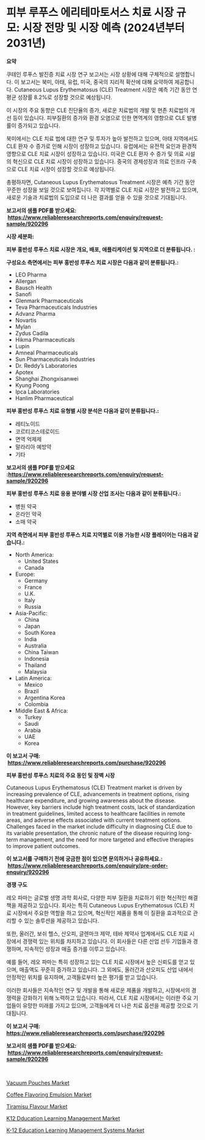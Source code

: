 <p><h1>피부 루푸스 에리테마토서스 치료 시장 규모: 시장 전망 및 시장 예측 (2024년부터 2031년)</h1></p><p><strong>요약</strong></p>
<p><p>쿠테인 루푸스 발진증 치료 시장 연구 보고서는 시장 상황에 대해 구체적으로 설명합니다. 이 보고서는 북미, 아태, 유럽, 미국, 중국의 지리적 확산에 대해 요약하여 제공합니다. Cutaneous Lupus Erythematosus (CLE) Treatment 시장은 예측 기간 동안 연평균 성장률 8.2%로 성장할 것으로 예상됩니다.</p><p>이 시장의 주요 동향은 CLE 진단율의 증가, 새로운 치료법의 개발 및 현존 치료법의 개선 등이 있습니다. 피부질환의 증가와 환경 오염으로 인한 면역계의 영향으로 CLE 발병률이 증가되고 있습니다.</p><p>북미에서는 CLE 치료 법에 대한 연구 및 투자가 높아 발전하고 있으며, 아태 지역에서도 CLE 환자 수 증가로 인해 시장이 성장하고 있습니다. 유럽에서는 유전적 요인과 환경적 영향으로 CLE 치료 시장이 성장하고 있습니다. 미국은 CLE 환자 수 증가 및 의료 시설의 혁신으로 CLE 치료 시장이 성장하고 있습니다. 중국의 경제성장과 의료 인프라 구축으로 CLE 치료 시장이 성장할 것으로 예상됩니다.</p><p>총평하자면, Cutaneous Lupus Erythematosus Treatment 시장은 예측 기간 동안 꾸준한 성장을 보일 것으로 보여집니다. 각 지역별로 CLE 치료 시장은 발전하고 있으며, 새로운 기술과 치료법의 도입으로 더 나은 결과를 얻을 수 있을 것으로 기대됩니다.</p></p>
<p><strong>보고서의 샘플 PDF를 받으세요: &nbsp;<a href="https://www.reliableresearchreports.com/enquiry/request-sample/920296">https://www.reliableresearchreports.com/enquiry/request-sample/920296</a></strong></p>
<p><strong>시장 세분화:</strong></p>
<p><strong> 피부 홍반성 루푸스 치료 시장은 개요, 배포, 애플리케이션 및 지역으로 더 분류됩니다. :</strong></p>
<p><strong>구성요소 측면에서는 피부 홍반성 루푸스 치료 시장은 다음과 같이 분류됩니다.:</strong></p>
<p><ul><li>LEO Pharma</li><li>Allergan</li><li>Bausch Health</li><li>Sanofi</li><li>Glenmark Pharmaceuticals</li><li>Teva Pharmaceuticals Industries</li><li>Advanz Pharma</li><li>Novartis</li><li>Mylan</li><li>Zydus Cadila</li><li>Hikma Pharmaceuticals</li><li>Lupin</li><li>Amneal Pharmaceuticals</li><li>Sun Pharmaceuticals Industries</li><li>Dr. Reddy’s Laboratories</li><li>Apotex</li><li>Shanghai Zhongxisanwei</li><li>Kyung Poong</li><li>Ipca Laboratories</li><li>Hanlim Pharmaceutical</li></ul></p>
<p><strong> 피부 홍반성 루푸스 치료 유형별 시장 분석은 다음과 같이 분류됩니다.:</strong></p>
<p><ul><li>레티노이드</li><li>코르티코스테로이드</li><li>면역 억제제</li><li>말라리아 예방약</li><li>기타</li></ul></p>
<p><strong>보고서의 샘플 PDF를 받으세요 :<a href="https://www.reliableresearchreports.com/enquiry/request-sample/920296">https://www.reliableresearchreports.com/enquiry/request-sample/920296</a></strong></p>
<p><strong> 피부 홍반성 루푸스 치료 응용 분야별 시장 산업 조사는 다음과 같이 분류됩니다.:</strong></p>
<p><ul><li>병원 약국</li><li>온라인 약국</li><li>소매 약국</li></ul></p>
<p><strong>지역 측면에서 피부 홍반성 루푸스 치료 지역별로 이용 가능한 시장 플레이어는 다음과 같습니다.:</strong></p>
<p><ul>
    <li>
        North America:
        <ul>
            <li>United States</li>
            <li>Canada</li>
        </ul>
    </li>
    <li>
        Europe:
        <ul>
            <li>Germany</li>
            <li>France</li>
            <li>U.K.</li>
            <li>Italy</li>
            <li>Russia</li>
        </ul>
    </li>
    <li>
        Asia-Pacific:
        <ul>
            <li>China</li>
            <li>Japan</li>
            <li>South Korea</li>
            <li>India</li>
            <li>Australia</li>
            <li>China Taiwan</li>
            <li>Indonesia</li>
            <li>Thailand</li>
            <li>Malaysia</li>
        </ul>
    </li>
    <li>
        Latin America:
        <ul>
            <li>Mexico</li>
            <li>Brazil</li>
            <li>Argentina Korea</li>
            <li>Colombia</li>
        </ul>
    </li>
    <li>
        Middle East & Africa:
        <ul>
            <li>Turkey</li>
            <li>Saudi</li>
            <li>Arabia</li>
            <li>UAE</li>
            <li>Korea</li>
        </ul>
    </li>
    </ul></p>
<p><strong>이 보고서 구매: &nbsp;<a href="https://www.reliableresearchreports.com/purchase/920296">https://www.reliableresearchreports.com/purchase/920296</a></strong></p>
<p><strong>피부 홍반성 루푸스 치료의 주요 동인 및 장벽 시장</strong></p>
<p><p>Cutaneous Lupus Erythematosus (CLE) Treatment market is driven by increasing prevalence of CLE, advancements in treatment options, rising healthcare expenditure, and growing awareness about the disease. However, key barriers include high treatment costs, lack of standardization in treatment guidelines, limited access to healthcare facilities in remote areas, and adverse effects associated with current treatment options. Challenges faced in the market include difficulty in diagnosing CLE due to its variable presentation, the chronic nature of the disease requiring long-term management, and the need for more targeted and effective therapies to improve patient outcomes.</p></p>
<p><strong>이 보고서를 구매하기 전에 궁금한 점이 있으면 문의하거나 공유하세요.: &nbsp;<a href="https://www.reliableresearchreports.com/enquiry/pre-order-enquiry/920296">https://www.reliableresearchreports.com/enquiry/pre-order-enquiry/920296</a></strong></p>
<p><strong>경쟁 구도</strong></p>
<p><p>레오 파마는 글로벌 생명 과학 회사로, 다양한 피부 질환을 치료하기 위한 혁신적인 해결책을 제공하고 있습니다. 회사는 특히 Cutaneous Lupus Erythematosus (CLE) 치료 시장에서 주요한 역할을 하고 있으며, 혁신적인 제품을 통해 이 질환을 효과적으로 관리할 수 있는 솔루션을 제공하고 있습니다.</p><p>또한, 올러간, 보쉬 헬스, 산오피, 글렌마크 제약, 테바 제약사 업계에서도 CLE 치료 시장에서 경쟁력 있는 위치를 차지하고 있습니다. 이 회사들은 다른 산업 선두 기업들과 경쟁하며, 지속적인 성장과 매출 증가를 이루고 있습니다.</p><p>예를 들어, 레오 파마는 특히 성장하고 있는 CLE 치료 시장에서 높은 신뢰도를 얻고 있으며, 매출액도 꾸준히 증가하고 있습니다. 그 외에도, 올러간과 산오피도 산업 내에서 안정적인 위치를 유지하며, 고객들로부터 높은 평가를 받고 있습니다.</p><p>이러한 회사들은 지속적인 연구 및 개발을 통해 새로운 제품을 개발하고, 시장에서의 경쟁력을 강화하기 위해 노력하고 있습니다. 따라서, CLE 치료 시장에서는 이러한 주요 기업들이 유망한 미래를 가지고 있으며, 고객들에게 더 나은 치료 옵션을 제공할 것으로 기대됩니다.</p></p>
<p><strong>이 보고서 구매: &nbsp; <a href="https://www.reliableresearchreports.com/purchase/920296">https://www.reliableresearchreports.com/purchase/920296</a></strong></p>
<p><strong>보고서의 샘플 PDF를 받으세요: &nbsp;<a href="https://www.reliableresearchreports.com/enquiry/request-sample/920296">https://www.reliableresearchreports.com/enquiry/request-sample/920296</a></strong><strong></strong></p>
<p>&nbsp;</p>
<p><p><a href="https://github.com/kosella/Market-Research-Report-List-2/blob/main/vacuum-pouches-market.md">Vacuum Pouches Market</a></p><p><a href="https://github.com/nathandecarvalho/Market-Research-Report-List-2/blob/main/coffee-flavoring-emulsion-market.md">Coffee Flavoring Emulsion Market</a></p><p><a href="https://github.com/julyju69/Market-Research-Report-List-2/blob/main/tiramisu-flavour-market.md">Tiramisu Flavour Market</a></p><p><a href="https://issuu.com/reportprime-2/docs/k12-dducation-learning-management-market-size-2030">K12 Dducation Learning Management Market</a></p><p><a href="https://issuu.com/reportprime-2/docs/k-12-education-learning-management-systems-market-">K-12 Education Learning Management Systems Market</a></p></p>